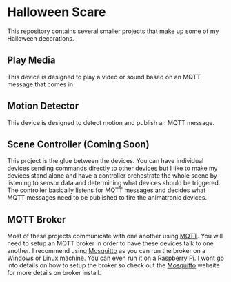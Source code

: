 # Halloween Scare
This repository contains several smaller projects that make up some of my Halloween decorations.

## Play Media
This device is designed to play a video or sound based on an MQTT message that comes in.

## Motion Detector
This device is designed to detect motion and publish an MQTT message.

## Scene Controller (Coming Soon)
This project is the glue between the devices.  You can have individual devices sending commands directly to other devices but I like to make my devices stand alone and have a controller orchestrate the whole scene by listening to sensor data and determining what devices should be triggered.  The controller basically listens for MQTT messages and decides what MQTT messages need to be published to fire the animatronic devices.   
   

## MQTT Broker
Most of these projects communicate with one another using [MQTT](http://www.mqtt.org).  You will need to setup an MQTT broker in order to 
have these devices talk to one another.  I recommend using [Mosquitto](https://mosquitto.org/) as you can run the 
broker on a Windows or Linux machine.  You can even run it on a Raspberry Pi.  I wont go into details 
on how to setup the broker so check out the [Mosquitto](https://mosquitto.org/) website for more details on broker install. 
